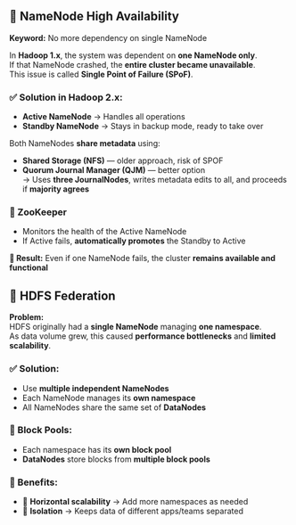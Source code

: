 ## 🔐 NameNode High Availability

**Keyword:** No more dependency on single NameNode

In **Hadoop 1.x**, the system was dependent on **one NameNode only**.  
If that NameNode crashed, the **entire cluster became unavailable**.  
This issue is called **Single Point of Failure (SPoF)**.

### ✅ Solution in Hadoop 2.x:
- **Active NameNode** → Handles all operations
- **Standby NameNode** → Stays in backup mode, ready to take over

Both NameNodes **share metadata** using:
- **Shared Storage (NFS)** — older approach, risk of SPOF
- **Quorum Journal Manager (QJM)** — better option  
  → Uses **three JournalNodes**, writes metadata edits to all, and proceeds if **majority agrees**

### 🧠 ZooKeeper
- Monitors the health of the Active NameNode
- If Active fails, **automatically promotes** the Standby to Active

**🔁 Result:** Even if one NameNode fails, the cluster **remains available and functional**

## 🧩 HDFS Federation

**Problem:**  
HDFS originally had a **single NameNode** managing **one namespace**.  
As data volume grew, this caused **performance bottlenecks** and **limited scalability**.

### ✅ Solution:
- Use **multiple independent NameNodes**
- Each NameNode manages its **own namespace**
- All NameNodes share the same set of **DataNodes**

### 🧠 Block Pools:
- Each namespace has its **own block pool**
- **DataNodes** store blocks from **multiple block pools**

### 🎯 Benefits:
- 🔄 **Horizontal scalability** → Add more namespaces as needed  
- 🔐 **Isolation** → Keeps data of different apps/teams separated

